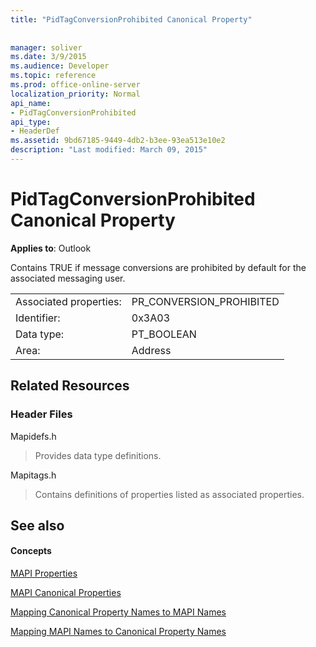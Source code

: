 ```yaml
---
title: "PidTagConversionProhibited Canonical Property"
 
 
manager: soliver
ms.date: 3/9/2015
ms.audience: Developer
ms.topic: reference
ms.prod: office-online-server
localization_priority: Normal
api_name:
- PidTagConversionProhibited
api_type:
- HeaderDef
ms.assetid: 9bd67185-9449-4db2-b3ee-93ea513e10e2
description: "Last modified: March 09, 2015"
---
```


# PidTagConversionProhibited Canonical Property

  
  
**Applies to**: Outlook 
  
Contains TRUE if message conversions are prohibited by default for the associated messaging user.
  
|||
|:-----|:-----|
|Associated properties:  <br/> |PR_CONVERSION_PROHIBITED  <br/> |
|Identifier:  <br/> |0x3A03  <br/> |
|Data type:  <br/> |PT_BOOLEAN  <br/> |
|Area:  <br/> |Address  <br/> |
   
## Related Resources

### Header Files

Mapidefs.h
  
> Provides data type definitions.
    
Mapitags.h
  
> Contains definitions of properties listed as associated properties.
    
## See also

#### Concepts

[MAPI Properties](mapi-properties.md)
  
[MAPI Canonical Properties](mapi-canonical-properties.md)
  
[Mapping Canonical Property Names to MAPI Names](mapping-canonical-property-names-to-mapi-names.md)
  
[Mapping MAPI Names to Canonical Property Names](mapping-mapi-names-to-canonical-property-names.md)

